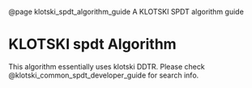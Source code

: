 @page klotski_spdt_algorithm_guide A KLOTSKI SPDT algorithm guide
# KLOTSKI spdt Algorithm
This algorithm essentially uses klotski DDTR. Please check @klotski_common_spdt_developer_guide for search info.